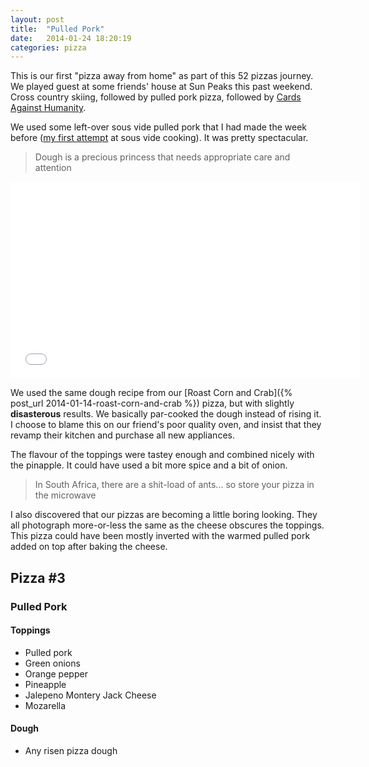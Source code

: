 ```yaml
---
layout: post
title:  "Pulled Pork"
date:   2014-01-24 18:20:19
categories: pizza 
---
```


This is our first "pizza away from home" as part of this 52 pizzas journey. We played guest at some friends' house at Sun Peaks this past weekend. Cross country skiing, followed by pulled pork pizza, followed by [Cards Against Humanity](http://cardsagainsthumanity.com/).

We used some left-over sous vide pulled pork that I had made the week before ([my first attempt](http://instagram.com/p/ixhsjzHIpf/) at sous vide cooking). It was pretty spectacular.

> Dough is a precious princess that needs appropriate care and attention

<iframe width="560" height="315" src="//www.youtube.com/embed/S0MzeWJNpFQ" frameborder="0" allowfullscreen></iframe>

We used the same dough recipe from our [Roast Corn and Crab]({% post_url 2014-01-14-roast-corn-and-crab %}) pizza, but with slightly **disasterous** results. We basically par-cooked the dough instead of rising it. I choose to blame this on our friend's poor quality oven, and insist that they revamp their kitchen and purchase all new appliances.

The flavour of the toppings were tastey enough and combined nicely with the pinapple. It could have used a bit more spice and a bit of onion.

> In South Africa, there are a shit-load of ants... so store your pizza in the microwave

I also discovered that our pizzas are becoming a little boring looking. They all photograph more-or-less the same as the cheese obscures the toppings. This pizza could have been mostly inverted with the warmed pulled pork added on top after baking the cheese.

## Pizza #3

### Pulled Pork

#### Toppings

* Pulled pork
* Green onions
* Orange pepper
* Pineapple
* Jalepeno Montery Jack Cheese
* Mozarella

#### Dough

* Any risen pizza dough
